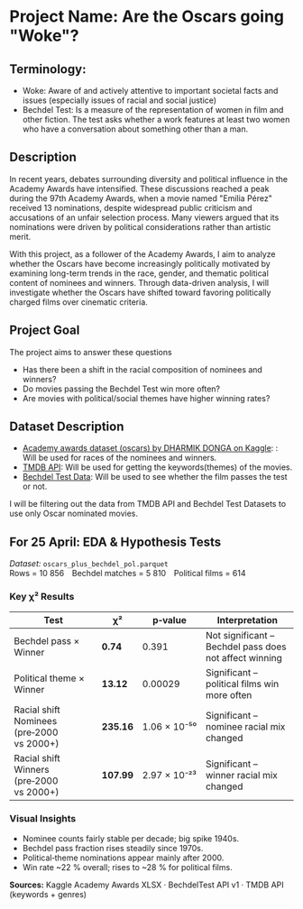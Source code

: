 # Project Name: Are the Oscars going "Woke"?

## Terminology:

- Woke: Aware of and actively attentive to important societal facts and issues (especially issues of racial and social justice)
- Bechdel Test: Is a measure of the representation of women in film and other fiction. The test asks whether a work features at least two women who have a conversation about something other than a man.

## Description
In recent years, debates surrounding diversity and political influence in the Academy Awards have intensified. These discussions reached a peak during the 97th Academy Awards, when a movie named "Emilia Pérez" received 13 nominations, despite widespread public criticism and accusations of an unfair selection process. Many viewers argued that its nominations were driven by political considerations rather than artistic merit.

With this project, as a follower of the Academy Awards, I aim to analyze whether the Oscars have become increasingly politically motivated by examining long-term trends in the race, gender, and thematic political content of nominees and winners. Through data-driven analysis, I will investigate whether the Oscars have shifted toward favoring politically charged films over cinematic criteria.

## Project Goal
The project aims to answer these questions
- Has there been a shift in the racial composition of nominees and winners?
- Do movies passing the Bechdel Test win more often?
- Are movies with political/social themes have higher winning rates?

## Dataset Description
- [Academy awards dataset (oscars) by DHARMIK DONGA on Kaggle](https://www.kaggle.com/datasets/dharmikdonga/academy-awards-dataset-oscars/data): : Will be used for races of the nominees and winners.
- [TMDB API](https://developer.themoviedb.org/docs/getting-started): Will be used for getting the keywords(themes) of the movies.
- [Bechdel Test Data](https://bechdeltest.com): Will be used to see whether the film passes the test or not.

I will be filtering out the data from TMDB API and Bechdel Test Datasets to use only Oscar nominated movies.

## For 25 April: EDA & Hypothesis Tests

*Dataset:* `oscars_plus_bechdel_pol.parquet`  
Rows = 10 856 Bechdel matches = 5 810 Political films = 614

### Key χ² Results

| Test | χ² | p‑value | Interpretation |
|------|----|---------|----------------|
| Bechdel pass × Winner | **0.74** | 0.391 | Not significant – Bechdel pass does not affect winning |
| Political theme × Winner | **13.12** | 0.00029 | Significant – political films win more often |
| Racial shift Nominees (pre‑2000 vs 2000+) | **235.16** | 1.06 × 10⁻⁵⁰ | Significant – nominee racial mix changed |
| Racial shift Winners (pre‑2000 vs 2000+) | **107.99** | 2.97 × 10⁻²³ | Significant – winner racial mix changed |

### Visual Insights
* Nominee counts fairly stable per decade; big spike 1940s.  
* Bechdel pass fraction rises steadily since 1970s.  
* Political‐theme nominations appear mainly after 2000.  
* Win rate ~22 % overall; rises to ~28 % for political films.

**Sources:** Kaggle Academy Awards XLSX · BechdelTest API v1 · TMDB API (keywords + genres)  
